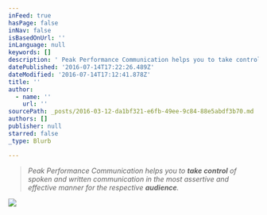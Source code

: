 ```yaml
---
inFeed: true
hasPage: false
inNav: false
isBasedOnUrl: ''
inLanguage: null
keywords: []
description: ' Peak Performance Communication helps you to take control of spoken and written communication in the most assertive and effective manner for the respective audience.'
datePublished: '2016-07-14T17:22:26.489Z'
dateModified: '2016-07-14T17:12:41.878Z'
title: ''
author:
  - name: ''
    url: ''
sourcePath: _posts/2016-03-12-da1bf321-e6fb-49ee-9c84-88e5abdf3b70.md
authors: []
publisher: null
starred: false
_type: Blurb

---
```

> _Peak Performance Communication helps you to **take control** of spoken and written communication in the most assertive and effective manner for the respective **audience**._

![](https://s3-us-west-2.amazonaws.com/the-grid-img/p/e100ba9dd0c03e9de1a2ac0ef8aefb1e22f601f4.jpg)
